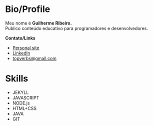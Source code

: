 # Bio/Profile
Meu nome é **Guilherme Ribeiro.**      
Publico conteúdo educativo para programadores e desenvolvedores.

**Contato/Links**
- [Personal site](https://devgbr86.github.io/land-page)
- [LinkedIn](https://www.linkedin.com/in/devgbr)
- topverbs@gmail.com

# Skills
- JEKYLL
- JAVASCRIPT
- NODE.js
- HTML+CSS
- JAVA
- GIT
